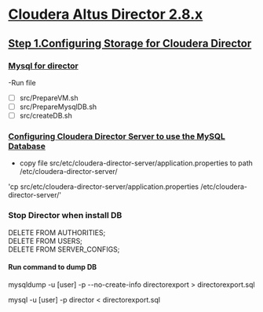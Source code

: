 # [Cloudera Altus Director 2.8.x](https://www.cloudera.com/documentation/director/2-8-x/topics/director_get_started.html#xd_583c10bfdbd326ba-590cb1d1-149e9ca9886--6f69)

## [Step 1.Configuring Storage for Cloudera Director](https://www.cloudera.com/documentation/director/2-8-x/topics/director_storage.html)

### [Mysql for director](https://www.cloudera.com/documentation/director/2-8-x/topics/director_use_ext_db_for_director_data.html#concept_r2g_z3y_f2b)

-Run file 
 - [ ] src/PrepareVM.sh
 - [ ] src/PrepareMysqlDB.sh
 - [ ] src/createDB.sh

### [Configuring Cloudera Director Server to use the MySQL Database](https://www.cloudera.com/documentation/director/2-8-x/topics/director_use_ext_db_for_director_data.html#config_director_to_use_mysql)

- copy file src/etc/cloudera-director-server/application.properties to path /etc/cloudera-director-server/

'cp src/etc/cloudera-director-server/application.properties /etc/cloudera-director-server/'

### Stop Director when install DB

DELETE FROM AUTHORITIES;<br>
DELETE FROM USERS;<br>
DELETE FROM SERVER_CONFIGS;<br>

#### Run command to dump DB

mysqldump -u [user] -p --no-create-info directorexport > directorexport.sql

mysql -u [user] -p director < directorexport.sql

